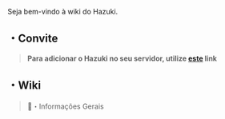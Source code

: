 Seja bem-vindo à wiki do Hazuki.
## ・Convite
> **Para adicionar o Hazuki no seu servidor, utilize [este](https://discord.com/oauth2/authorize?client_id=741802269070327869&permissions=8&scope=bot) link**
## ・Wiki
> 📌・Informações Gerais
